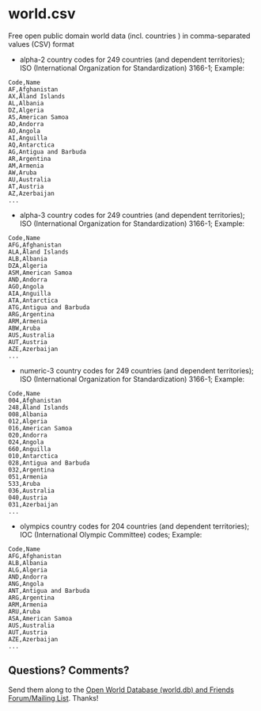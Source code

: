 # world.csv

Free open public domain world data (incl. countries ) in comma-separated values (CSV) format


- alpha-2 country codes for 249 countries (and dependent territories); ISO (International Organization for Standardization) 3166-1; Example:

~~~
Code,Name
AF,Afghanistan
AX,Åland Islands
AL,Albania
DZ,Algeria
AS,American Samoa
AD,Andorra
AO,Angola
AI,Anguilla
AQ,Antarctica
AG,Antigua and Barbuda
AR,Argentina
AM,Armenia
AW,Aruba
AU,Australia
AT,Austria
AZ,Azerbaijan
...
~~~

- alpha-3 country codes for 249 countries (and dependent territories); ISO (International Organization for Standardization) 3166-1; Example:

~~~
Code,Name
AFG,Afghanistan
ALA,Åland Islands
ALB,Albania
DZA,Algeria
ASM,American Samoa
AND,Andorra
AGO,Angola
AIA,Anguilla
ATA,Antarctica
ATG,Antigua and Barbuda
ARG,Argentina
ARM,Armenia
ABW,Aruba
AUS,Australia
AUT,Austria
AZE,Azerbaijan
...
~~~

- numeric-3 country codes for 249 countries (and dependent territories); ISO (International Organization for Standardization) 3166-1; Example:

~~~
Code,Name
004,Afghanistan
248,Åland Islands
008,Albania
012,Algeria
016,American Samoa
020,Andorra
024,Angola
660,Anguilla
010,Antarctica
028,Antigua and Barbuda
032,Argentina
051,Armenia
533,Aruba
036,Australia
040,Austria
031,Azerbaijan
...
~~~

- olympics country codes for 204 countries (and dependent territories); IOC (International Olympic Committee) codes; Example:

~~~
Code,Name
AFG,Afghanistan
ALB,Albania
ALG,Algeria
AND,Andorra
ANG,Angola
ANT,Antigua and Barbuda
ARG,Argentina
ARM,Armenia
ARU,Aruba
ASA,American Samoa
AUS,Australia
AUT,Austria
AZE,Azerbaijan
...
~~~



## Questions? Comments?

Send them along to the [Open World Database (world.db) and Friends Forum/Mailing List](http://groups.google.com/group/openmundi). 
Thanks!
